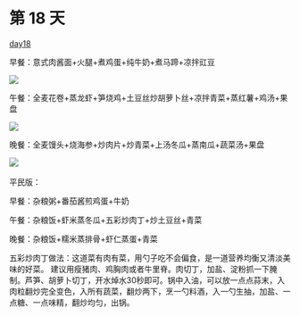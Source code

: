 # 第 18 天

[day18](https://www.douban.com/note/731363796/)

早餐：意式肉酱面+火腿+煮鸡蛋+纯牛奶+煮马蹄+凉拌豇豆

![](https://wx2.sinaimg.cn/large/7c9be6d9ly1g6z4yushzbj212w0px4qq.jpg)

午餐：全麦花卷+蒸龙虾+笋烧鸡+土豆丝炒胡萝卜丝+凉拌青菜+蒸红薯+鸡汤+果盘

![](https://wx2.sinaimg.cn/large/7c9be6d9ly1g6z4ytqfp0j212w0px7wi.jpg)

晚餐：全麦馒头+烧海参+炒肉片+炒青菜+上汤冬瓜+蒸南瓜+蔬菜汤+果盘

![](https://wx4.sinaimg.cn/large/7c9be6d9ly1g6z4yscczqj212w0px4qq.jpg)​​​​

平民版：

早餐：杂粮粥+番茄酱煎鸡蛋+牛奶

午餐：杂粮饭+虾米蒸冬瓜+五彩炒肉丁+炒土豆丝+青菜

晚餐：杂粮饭+糯米蒸排骨+虾仁蒸蛋+青菜

五彩炒肉丁做法：这道菜有肉有菜，用勺子吃不会偏食，是一道营养均衡又清淡美味的好菜。
建议用瘦猪肉、鸡胸肉或者牛里脊。肉切丁，加盐、淀粉抓一下腌制。芦笋、胡萝卜切丁，开水焯水30秒即可。锅中入油，可以放一点点蒜末，入肉粒翻炒完全变色，入所有蔬菜，翻炒两下，烹一勺料酒，入一勺生抽，加盐、一点糖、一点味精，翻炒均匀，出锅。